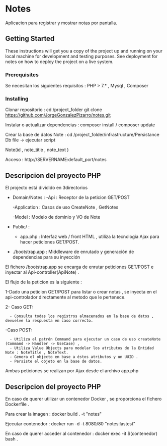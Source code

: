 # Notes

Aplicacion para registrar y mostrar notas por pantalla.

## Getting Started

These instructions will get you a copy of the project up and running on your local machine for development and testing purposes. See deployment for notes on how to deploy the project on a live system.

### Prerequisites

Se necesitan los siguientes requisitos : PHP > 7.* , Mysql , Composer 


### Installing

Clonar repositorio : cd /project_folder git clone https://github.com/JorgeGonzalezPizarro/notes.git

Instalar o actualizar dependencias : composer install / composer update 

Crear la base de datos Note : cd /project_folder/infrastructure/Persistance  Db file -> ejecutar script

Note(id , note_title , note_text )

Acceso : http://SERVERNAME:default_port/notes



## Descripcion del proyecto PHP 

El projecto está dividido en 3directorios  
  - Domain/Notes : 
      -Api : Receptor de la peticion GET/POST 
      
      -Application : Casos de uso CreateNote , GetNotes
      
      -Model : Modelo de dominio y VO de Note
      
  - Public/ :
      - app.php : Interfaz web / front HTML , utiliza la tecnologia Ajax para hacer peticiones GET/POST.
      
  - ./bootstrap.app : Middleware de enrutado y generación de dependencias para su inyección
  
  
El fichero /bootstrap.app se encarga de enrutar peticiones GET/POST e inyectar al Api-controller(ApiNote) .

El flujo de la peticion es la siguiente : 

  1-Dado una peticion GET/POST para listar o crear notas , se inyecta en el api-controlador directamente al metodo que le 
  pertenece.
  
  2- Caso GET: 
  
      - Consulta todas los registros almacenados en la base de datos , devuelve la respuesta en caso correcto.
  
  -Caso POST:
  
      - Utiliza el patrón Command para ejecutar un caso de uso createNote (Command -> Handler -> UseCase) , 
      - Utiliza Value Objects para modelar los atributos de la Entidad Note : NoteTitle , NoteText.
      - Genera el objecto en base a éstos atributos y un UUID .
      - Persiste el objeto en la base de datos.
 
 Ambas peticiones se realizan por Ajax desde el archivo app.php
 
## Descripcion del proyecto PHP 

En caso de querer utilizar un contenedor Docker , se proporciona el fichero Dockerfile . 

Para crear la imagen : docker build . -t "notes" 

Ejecutar contenedor : docker run -d -t 8080/80 "notes:lastest" 

En caso de querer acceder al contenedor : docker exec -it $(contenedor) bash .



 
